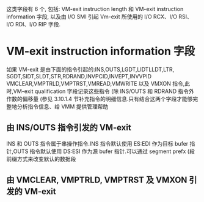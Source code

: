 
这类字段有 6 个, 包括: VM-exit instruction length 和 VM-exit instruction information 字段, 以及由 I/O SMI 引起 Vm-exit 所使用的 I/O RCX、I/O RSI、I/O RDI、I/O RIP 字段.










# VM-exit instruction information 字段

如果 VM-exit 是由下面的指令引起的:INS,OUTS,LGDT,LIDTLLDT,LTR, SGDT,SIDT,SLDT,STR,RDRAND,INVPCID,INVEPT,INVVPID VMCLEAR,VMPTRLD,VMPTRST,VMREAD,VMWRITE 以及 VMXON 指令,此时,VM-exit qualification 字段记录这些指令 (除 INS/OUTS 和 RDRAND 指令外作数的偏移量 (参见 3.10.1.4 节补充指令的明细信息.只有结合这两个字段才能够完整地分析指令信息、给 VMM 提供管理帮助

## 由 INS/OUTS 指令引发的 VM-exit

INS 和 OUTS 指令属于串操作指令.INS 指令默认使用 ES:EDI 作为目标 bufer 指针,OUTS 指令默认使用 DS:ESI 作为源 bufer 指针.可以通过 segment prefx (段前缀方式来改变默认的数据段




## 由 VMCLEAR, VMPTRLD, VMPTRST 及 VMXON 引发的 VM-exit

